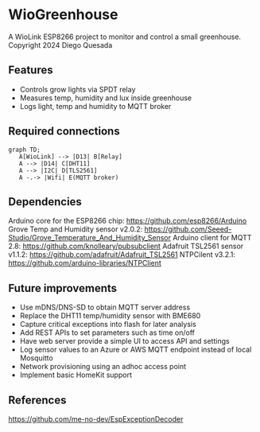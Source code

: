 # WioGreenhouse

A WioLink ESP8266 project to monitor and control a small greenhouse.
Copyright 2024 Diego Quesada

## Features
- Controls grow lights via SPDT relay
- Measures temp, humidity and lux inside greenhouse
- Logs light, temp and humidity to MQTT broker

## Required connections
```mermaid
graph TD;
   A[WioLink] --> |D13| B[Relay]
   A --> |D14| C[DHT11]
   A --> |I2C| D[TLS2561]
   A -.-> |Wifi| E(MQTT broker)
```

## Dependencies
Arduino core for the ESP8266 chip: https://github.com/esp8266/Arduino
Grove Temp and Humidity sensor v2.0.2: https://github.com/Seeed-Studio/Grove_Temperature_And_Humidity_Sensor
Arduino client for MQTT 2.8: https://github.com/knolleary/pubsubclient
Adafruit TSL2561 sensor v1.1.2: https://github.com/adafruit/Adafruit_TSL2561
NTPCilent v3.2.1: https://github.com/arduino-libraries/NTPClient

## Future improvements
- Use mDNS/DNS-SD to obtain MQTT server address
- Replace the DHT11 temp/humidity sensor with BME680
- Capture critical exceptions into flash for later analysis
- Add REST APIs to set parameters such as time on/off
- Have web server provide a simple UI to access API and settings
- Log sensor values to an Azure or AWS MQTT endpoint instead of local Mosquitto
- Network provisioning using an adhoc access point
- Implement basic HomeKit support

## References
https://github.com/me-no-dev/EspExceptionDecoder
